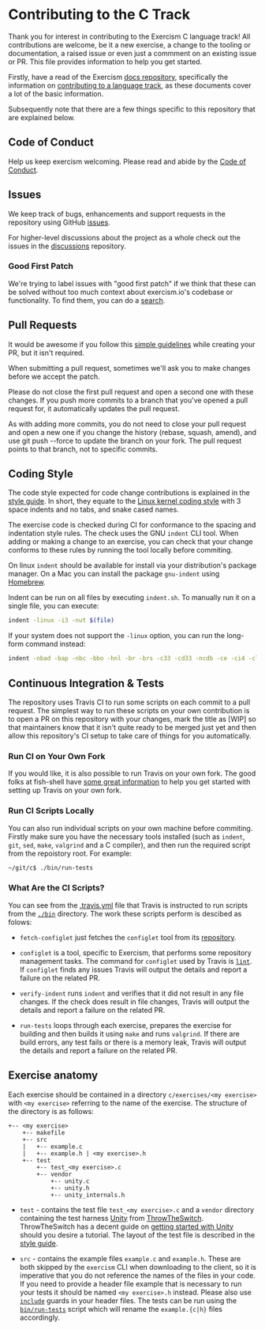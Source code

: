 # Contributing to the C Track

Thank you for interest in contributing to the Exercism C language track! 
All contributions are welcome, be it a new exercise, a change to the tooling or documentation, a raised issue or even just a commment on an existing issue or PR.
This file provides information to help you get started.

Firstly, have a read of the Exercism [docs repository](https://github.com/exercism/docs), specifically the information on [contributing to a language track](https://github.com/exercism/docs/blob/master/contributing-to-language-tracks/README.md), as these documents cover a lot of the basic information.

Subsequently note that there are a few things specific to this repository that are explained below.

## Code of Conduct

Help us keep exercism welcoming.
Please read and abide by the [Code of Conduct](https://github.com/exercism/exercism.io/blob/master/CODE_OF_CONDUCT.md).

## Issues

We keep track of bugs, enhancements and support requests in the repository using GitHub [issues](https://github.com/exercism/c/issues).

For higher-level discussions about the project as a whole check out the issues in the [discussions](https://github.com/exercism/discussions/issues) repository.

### Good First Patch

We're trying to label issues with "good first patch" if we think that these can be solved without too much context about exercism.io's codebase or functionality. To find them, you can do a [search](https://github.com/exercism/c/labels/good%20first%20patch).

## Pull Requests

It would be awesome if you follow this [simple guidelines](https://github.com/exercism/docs/blob/master/contributing/pull-request-guidelines.md) while creating your PR, but it isn't required.

When submitting a pull request, sometimes we'll ask you to make changes before we accept the patch.

Please do not close the first pull request and open a second one with these changes.
If you push more commits to a branch that you've opened a pull request for, it automatically updates the pull request.

As with adding more commits, you do not need to close your pull request and open a new one if you change the history (rebase, squash, amend), and use git push --force to update the branch on your fork. 
The pull request points to that branch, not to specific commits.

## Coding Style

The code style expected for code change contributions is explained in the [style guide](https://github.com/exercism/c/blob/master/docs/C_STYLE_GUIDE.md#indentation-and-format). 
In short, they equate to the [Linux kernel coding style](https://www.kernel.org/doc/html/latest/process/coding-style.html) with 3 space indents and no tabs, and snake cased names.

The exercise code is checked during CI for conformance to the spacing and indentation style rules. The check uses the GNU `indent` CLI tool.
When adding or making a change to an exercise, you can check that your change conforms to these rules by running the tool locally before commiting.

On linux `indent` should be available for install via your distribution's package manager. 
On a Mac you can install the package `gnu-indent` using [Homebrew](https://brew.sh).

Indent can be run on all files by executing `indent.sh`.
To manually run it on a single file, you can execute:

```bash
indent -linux -i3 -nut $(file)
```

If your system does not support the `-linux` option, you can run the long-form command instead:

```bash
indent -nbad -bap -nbc -bbo -hnl -br -brs -c33 -cd33 -ncdb -ce -ci4 -cli0 -d0 -di1 -nfc1 -i3 -nut -ip0 -l80 -lp -npcs -nprs -npsl -sai -saf -saw -ncs -nsc -sob -nfca -cp33 -ss -il1 $(file)
```

## Continuous Integration & Tests

The repository uses Travis CI to run some scripts on each commit to a pull request. 
The simplest way to run these scripts on your own contribution is to open a PR on this repository with your changes, mark the title as [WIP] so that maintainers know that it isn't quite ready to be merged just yet and then allow this repository's CI setup to take care of things for you automatically.

### Run CI on Your Own Fork

If you would like, it is also possible to run Travis on your own fork. 
The good folks at fish-shell have [some great information](https://github.com/fish-shell/fish-shell/blob/master/CONTRIBUTING.md#travis-ci-build-and-test) to help you get started with setting up Travis on your own fork.

### Run CI Scripts Locally
You can also run individual scripts on your own machine before commiting. 
Firstly make sure you have the necessary tools installed (such as `indent`, `git`, `sed`, `make`, `valgrind` and a C compiler), and then run the required script from the repoistory root. For example:

```bash
~/git/c$ ./bin/run-tests
```

### What Are the CI Scripts?
You can see from the [.travis.yml](https://github.com/exercism/c/blob/master/.travis.yml) file that Travis is instructed to run scripts from the [`./bin`](https://github.com/exercism/c/tree/master/bin) directory. 
The work these scripts perform is descibed as folows:

- `fetch-configlet` just fetches the `configlet` tool from its [repository](https://github.com/exercism/configlet).

- `configlet` is a tool, specific to Exercism, that performs some repository management tasks. 
The command for `configlet` used by Travis is [`lint`](https://github.com/exercism/configlet/blob/master/README.md#lint). If `configlet` finds any issues Travis will output the details and report a failure on the related PR.

- `verify-indent` runs `indent` and verifies that it did not result in any file changes. 
If the check does result in file changes, Travis will output the details and report a failure on the related PR.

- `run-tests` loops through each exercise, prepares the exercise for building and then builds it using `make` and runs `valgrind`. 
If there are build errors, any test fails or there is a memory leak, Travis will output the details and report a failure on the related PR.

## Exercise anatomy

Each exercise should be contained in a directory `c/exercises/<my exercise>` with `<my exercise>` referring to the name of the exercise. 
The structure of the directory is as follows:

```
+-- <my exercise>
    +-- makefile
    +-- src
    |   +-- example.c
    |   +-- example.h | <my exercise>.h
    +-- test
        +-- test_<my exercise>.c
        +-- vendor
            +-- unity.c
            +-- unity.h
            +-- unity_internals.h
```

* `test` - contains the test file `test_<my exercise>.c` and a `vendor` directory containing the test harness [Unity](http://www.throwtheswitch.org/unity/) from [ThrowTheSwitch](http://www.throwtheswitch.org/#intro-1-section).
ThrowTheSwitch has a decent guide on [getting started with Unity](http://www.throwtheswitch.org/getting-started-with-unity/) should you desire a tutorial. The layout of the test file is described in the [style guide](https://github.com/exercism/c/blob/master/docs/C_STYLE_GUIDE.md#test-file-layout).

* `src` - contains the example files `example.c` and `example.h`. These are both skipped by the `exercism` CLI when downloading to the client, so it is imperative that you do not reference the names of the files in your code. 
If you need to provide a header file example that is necessary to run your tests it should be named `<my exercise>.h` instead.
Please also use [`include`](http://faculty.cs.niu.edu/~mcmahon/CS241/c241man/node90.html) guards in your header files. 
The tests can be run using the [`bin/run-tests`](https://github.com/exercism/c/blob/master/bin/run-tests) script which will rename the `example.{c|h}` files accordingly.
